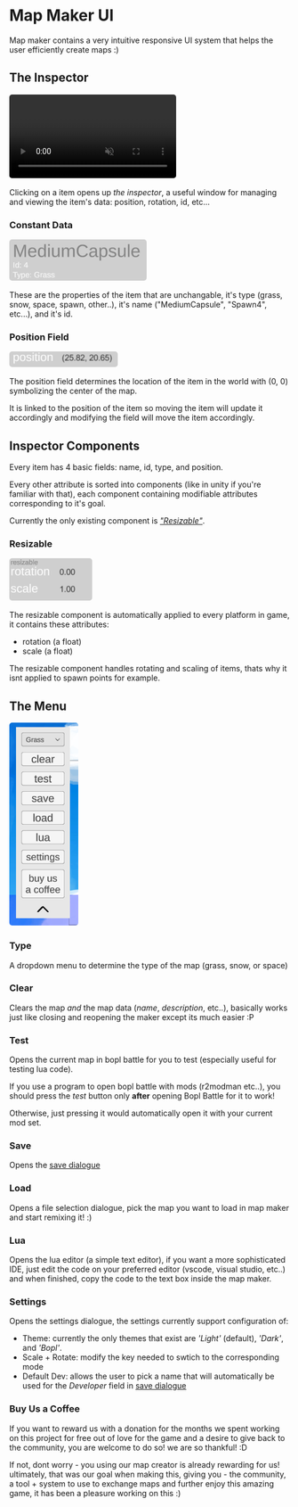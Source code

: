 # Map Maker UI

Map maker contains a very intuitive responsive UI system that helps the user efficiently create maps :)

## The Inspector

<video autoplay loop muted playsinline style="border-radius: 5px;">
  <source src="./gifs/inspector.mp4" type="video/mp4">
  Your browser does not support the video tag.
</video>

Clicking on a item opens up _the inspector_, a useful window for managing and viewing the item's data: position, rotation, id, etc...

### Constant Data

<img src="./gifs/constant.png" alt="spawn all" style="border-radius: 5px;" />

These are the properties of the item that are unchangable, it's type (grass, snow, space, spawn, other..), it's name ("MediumCapsule", "Spawn4", etc...), and it's id.

### Position Field

<img src="./gifs/position.png" alt="spawn all" style="border-radius: 5px;" />

The position field determines the location of the item in the world with (0, 0) symbolizing the center of the map.

It is linked to the position of the item so moving the item will update it accordingly and modifying the field will move the item accordingly.

## Inspector Components

Every item has 4 basic fields: name, id, type, and position.

Every other attribute is sorted into components (like in unity if you're familiar with that), each component containing modifiable attributes corresponding to it's goal.

Currently the only existing component is [_"Resizable"_](#resizable).

### Resizable

<img src="./gifs/resizable.png" alt="spawn all" style="border-radius: 5px;" />

The resizable component is automatically applied to every platform in game, it contains these attributes:

- rotation (a float)
- scale (a float)

The resizable component handles rotating and scaling of items, thats why it isnt applied to spawn points for example.

## The Menu

<img src="./gifs/menu.png" alt="spawn all" style="border-radius: 5px;" />

### Type

A dropdown menu to determine the type of the map (grass, snow, or space)

### Clear

Clears the map _and_ the map data (_name_, _description_, etc..), basically works just like closing and reopening the maker except its much easier :P

### Test

Opens the current map in bopl battle for you to test (especially useful for testing lua code).

If you use a program to open bopl battle with mods (r2modman etc..), you should press the _test_ button only **after** opening Bopl Battle for it to work!

Otherwise, just pressing it would automatically open it with your current mod set.

### Save

Opens the [save dialogue](/makerguide/finish.md#save-dialogue)

### Load

Opens a file selection dialogue, pick the map you want to load in map maker and start remixing it! :)

### Lua

Opens the lua editor (a simple text editor), if you want a more sophisticated IDE, just edit the code on your preferred editor (vscode, visual studio, etc..) and when finished, copy the code to the text box inside the map maker.

### Settings

Opens the settings dialogue, the settings currently support configuration of:

- Theme: currently the only themes that exist are _'Light'_ (default), _'Dark'_, and _'Bopl'_.
- Scale + Rotate: modify the key needed to swtich to the corresponding mode
- Default Dev: allows the user to pick a name that will automatically be used for the _Developer_ field in [save dialogue](/makerguide/finish.md#save-dialogue)

### Buy Us a Coffee

If you want to reward us with a donation for the months we spent working on this project for free out of love for the game and a desire to give back to the community, you are welcome to do so! we are so thankful! :D

If not, dont worry - you using our map creator is already rewarding for us! ultimately, that was our goal when making this, giving you - the community, a tool + system to use to exchange maps and further enjoy this amazing game, it has been a pleasure working on this :)
